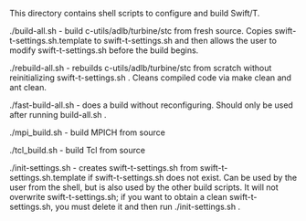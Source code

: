 
This directory contains shell scripts to configure and build Swift/T.

./build-all.sh - build c-utils/adlb/turbine/stc from fresh source.
Copies swift-t-settings.sh.template to swift-t-settings.sh and then
allows the user to modify swift-t-settings.sh before the build begins.

./rebuild-all.sh - rebuilds c-utils/adlb/turbine/stc from scratch without
reinitializing swift-t-settings.sh .  Cleans compiled code via make
clean and ant clean.

./fast-build-all.sh - does a build without reconfiguring.
Should only be used after running build-all.sh .

./mpi_build.sh - build MPICH from source

./tcl_build.sh - build Tcl from source

./init-settings.sh - creates swift-t-settings.sh from
swift-t-settings.sh.template if swift-t-settings.sh does not exist.
Can be used by the user from the shell, but is also used by the other
build scripts.  It will not overwrite swift-t-settings.sh; if you want
to obtain a clean swift-t-settings.sh, you must delete it and then run
./init-settings.sh .
